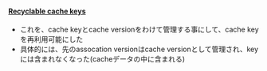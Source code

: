 #### [Recyclable cache keys](https://github.com/rails/rails/pull/29092)

* これを、cache keyとcache versionをわけて管理する事にして、cache keyを再利用可能にした
* 具体的には、先のassocation versionはcache versionとして管理され、keyには含まれなくなった(cacheデータの中に含まれる)
